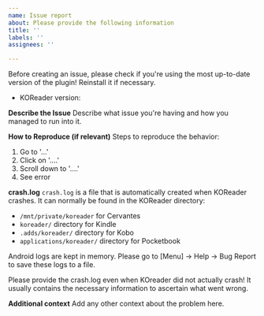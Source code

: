 ```yaml
---
name: Issue report
about: Please provide the following information
title: ''
labels: ''
assignees: ''

---
```


Before creating an issue, please check if you're using the most up-to-date version of the plugin! Reinstall it if necessary.

* KOReader version:

**Describe the Issue**
Describe what issue you're having and how you managed to run into it.

**How to Reproduce (if relevant)**
Steps to reproduce the behavior:
1. Go to '...'
2. Click on '....'
3. Scroll down to '....'
4. See error


**crash.log**
`crash.log` is a file that is automatically created when KOReader crashes. It can normally be found in the KOReader directory:

* `/mnt/private/koreader` for Cervantes
* `koreader/` directory for Kindle
* `.adds/koreader/` directory for Kobo
* `applications/koreader/` directory for Pocketbook

Android logs are kept in memory. Please go to [Menu] → Help → Bug Report to save these logs to a file.

Please provide the crash.log even when KOreader did not actually crash! It usually contains the necessary information to ascertain what went wrong.

**Additional context**
Add any other context about the problem here.
